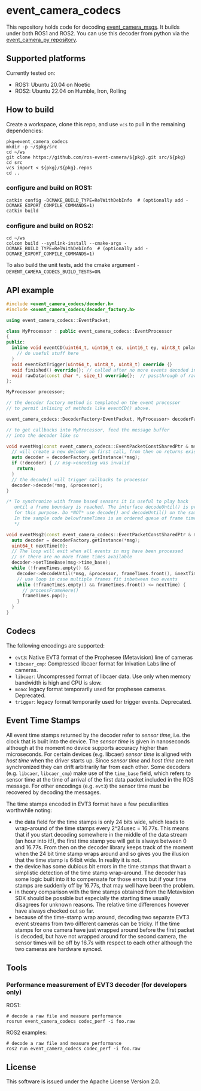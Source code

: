 # event_camera_codecs

This repository holds code for decoding
[event_camera_msgs](https://github.com/ros-event-camera/event_camera_msgs). It
builds under both ROS1 and ROS2.
You can use this decoder from python via the
[event_camera_py repository](https://github.com/ros-event-camera/event_camera_py).


## Supported platforms

Currently tested on:
- ROS1: Ubuntu 20.04 on Noetic
- ROS2: Ubuntu 22.04 on Humble, Iron, Rolling


## How to build
Create a workspace, clone this repo, and use ``vcs``
to pull in the remaining dependencies:

```
pkg=event_camera_codecs
mkdir -p ~/$pkg/src
cd ~/ws
git clone https://github.com/ros-event-camera/${pkg}.git src/${pkg}
cd src
vcs import < ${pkg}/${pkg}.repos
cd ..
```

### configure and build on ROS1:

```
catkin config -DCMAKE_BUILD_TYPE=RelWithDebInfo  # (optionally add -DCMAKE_EXPORT_COMPILE_COMMANDS=1)
catkin build
```

### configure and build on ROS2:

```
cd ~/ws
colcon build --symlink-install --cmake-args -DCMAKE_BUILD_TYPE=RelWithDebInfo  # (optionally add -DCMAKE_EXPORT_COMPILE_COMMANDS=1)
```

To also build the unit tests, add the cmake argument ``-DEVENT_CAMERA_CODECS_BUILD_TESTS=ON``.

## API example

```cpp
#include <event_camera_codecs/decoder.h>
#include <event_camera_codecs/decoder_factory.h>

using event_camera_codecs::EventPacket;

class MyProcessor : public event_camera_codecs::EventProcessor
{
public:
  inline void eventCD(uint64_t, uint16_t ex, uint16_t ey, uint8_t polarity) override {
    // do useful stuff here
  }
  void eventExtTrigger(uint64_t, uint8_t, uint8_t) override {}
  void finished() override{}; // called after no more events decoded in this packet
  void rawData(const char *, size_t) override{};  // passthrough of raw data
};

MyProcessor processor;

// the decoder factory method is templated on the event processor
// to permit inlining of methods like eventCD() above.

event_camera_codecs::DecoderFactory<EventPacket, MyProcessor> decoderFactory;

// to get callbacks into MyProcessor, feed the message buffer
// into the decoder like so

void eventMsg(const event_camera_codecs::EventPacketConstSharedPtr & msg) {
  // will create a new decoder on first call, from then on returns existing one
  auto decoder = decoderFactory.getInstance(*msg);
  if (!decoder) { // msg->encoding was invalid
    return;
  }
  // the decode() will trigger callbacks to processor
  decoder->decode(*msg, &processor);
}

/* To synchronize with frame based sensors it is useful to play back
   until a frame boundary is reached. The interface decodeUntil() is provided
   for this purpose. Do *NOT* use decode() and decodeUntil() on the same decoder!
   In the sample code belowframeTimes is an ordered queue of frame times.
   */

void eventMsg2(const event_camera_codecs::EventPacketConstSharedPtr & msg) {
  auto decoder = decoderFactory.getInstance(*msg);
  uint64_t nextTime{0};
  // The loop will exit when all events in msg have been processed
  // or there are no more frame times available
  decoder->setTimeBase(msg->time_base);
  while (!frameTimes.empty() &&
    decoder->decodeUntil(*msg, &processor, frameTimes.front(), &nextTime)) {
    // use loop in case multiple frames fit inbetween two events
    while (!frameTimes.empty() && frameTimes.front() <= nextTime) {
      // processFrameHere()
      frameTimes.pop();
    }
  }
}
```

## Codecs

The following encodings are supported:
- ``evt3``: Native EVT3 format of the Prophesee (Metavision) line of cameras
- ``libcaer_cmp``: Compressed libcaer format for Inivation Labs line of cameras.
- ``libcaer``: Uncompressed format of libcaer data. Use only when memory bandwidth
   is high and CPU is slow.
- ``mono``: legacy format temporarily used for prophesee cameras. Deprecated.
- ``trigger``: legacy format temporarily used for trigger events. Deprecated.

## Event Time Stamps

All event time stamps returned by the decoder refer to *sensor time*, i.e. the
clock that is built into the device. The *sensor time* is given in nanoseconds
although at the moment no device supports accuracy higher than microseconds.
For certain devices (e.g. libcaer) *sensor time*
is aligned with *host time* when the driver starts up. Since *sensor time* and *host time*
are not synchronized they can drift arbitrarily far from each other.
Some decoders (e.g. ``libcaer``, ``libcaer_cmp``) make use of the ``time_base``
field, which refers to sensor time at the time of arrival of the first data packet
included in the ROS message. For other encodings (e.g. ``evt3``) the sensor time must
be recovered by decoding the messages.

The time stamps encoded in EVT3 format have a few peculiarities worthwhile noting:

- the data field for the time stamps is only 24 bits wide, which leads to wrap-around
  of the time stamps every 2^24usec = 16.77s. This means that if you start decoding
  somewhere in the middle of the data stream (an hour into it!), the first time stamp
  you will get is always between 0 and 16.77s.
  From then on the decoder library keeps track of the
  moment when the 24 bit time stamp wraps around and so gives you the illusion that
  the time stamp is 64bit wide. In reality it is not.
- the device has some dubious bit errors in the time stamps that thwart a simplistic
  detection of the time stamp wrap-around. The decoder has some logic built into it
  to compensate for those errors but if your time stamps are suddenly off by 16.77s,
  that may well have been the problem.
- in theory comparison with the time stamps obtained from the Metavision SDK should be
  possible but especially the starting time usually disagrees for unknown reasons. The
  relative time differences however have always checked out so far.
- because of the time-stamp wrap around, decoding two separate EVT3 event streams from
  two different cameras can be tricky. If the time stamps for one camera have just wrapped
  around before the first packet is decoded, but have not wrapped around for the second
  camera, the sensor times will be off by 16.7s with respect to each other although the
  two cameras are hardware synced.


## Tools

### Performance measurement of EVT3 decoder (for developers only)

ROS1:
```
# decode a raw file and measure performance
rosrun event_camera_codecs codec_perf -i foo.raw
```

ROS2 examples:
```
# decode a raw file and measure performance
ros2 run event_camera_codecs codec_perf -i foo.raw
```

## License

This software is issued under the Apache License Version 2.0.
